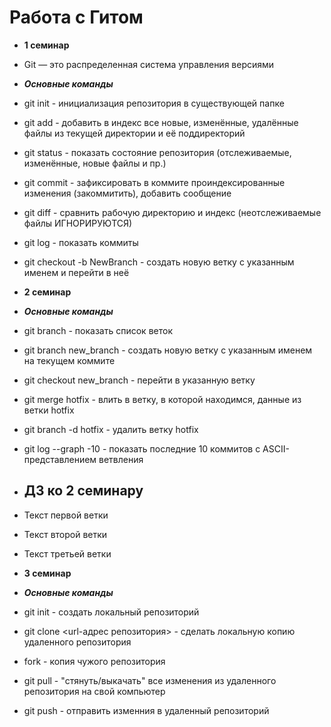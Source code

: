 # Работа с Гитом
* **1 cеминар**
* Git — это распределенная система управления версиями
* ***Основные команды***
* git init - инициализация репозитория в существующей папке
* git add - добавить в индекс все новые, изменённые, удалённые файлы из текущей директории и её поддиректорий
* git status - показать состояние репозитория (отслеживаемые, изменённые, новые файлы и пр.)
* git commit - зафиксировать в коммите проиндексированные изменения (закоммитить), добавить сообщение
* git diff - сравнить рабочую директорию и индекс (неотслеживаемые файлы ИГНОРИРУЮТСЯ)
* git log - показать коммиты
* git checkout -b NewBranch - создать новую ветку с указанным именем и перейти в неё

* **2 cеминар**
* ***Основные команды***
* git branch - показать список веток
* git branch new_branch - создать новую ветку с указанным именем на текущем коммите
* git checkout new_branch - перейти в указанную ветку
* git merge hotfix - влить в ветку, в которой находимся, данные из ветки hotfix
* git branch -d hotfix - удалить ветку hotfix
* git log --graph -10 - показать последние 10 коммитов с ASCII-представлением ветвления

* ## ДЗ ко 2 семинару
* Текст первой ветки

* Текст второй ветки

* Текст третьей ветки

* **3 семинар**
* ***Основные команды***
* git init - создать локальный репозиторий
* git clone <url-адрес репозитория> - сделать локальную копию удаленного репозитория
* fork - копия чужого репозитория
* git pull - "стянуть/выкачать" все изменения из удаленного репозитория на свой компьютер
* git push - отправить изменния в удаленный репозиторий